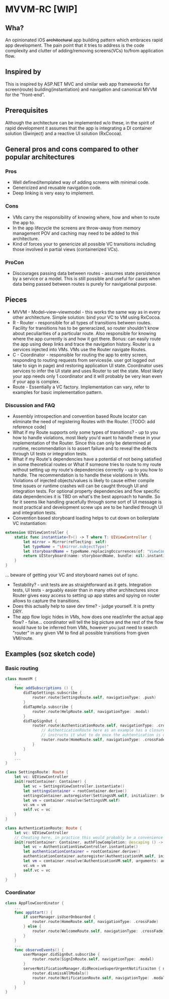 # MVVM-RC [WIP]

## Wha?

An opinionated iOS ~~architectural~~ app building pattern which embraces rapid app development. The pain point that it tries to address is the code complexity and clutter of adding/removing screens(VCs) to/from application flow.

## Inspired by
This is inspired by ASP.NET MVC and similar web app frameworks for screen(route) building(instantiation) and navigation and canonical MVVM for the "front-end". 

## Prerequisites

Although the architecture can be implemented w/o these, in the spirit of rapid development it assumes that the app is integrating a DI container solution (Swinject) and a reactive UI solution (RxCocoa).

## General pros and cons compared to other popular architectures 

### Pros
* Well defined/templated way of adding screens with minimal code.
* Genericized and reusable navigation code.
* Deep linking is very easy to implement.

### Cons
* VMs carry the responsibility of knowing where, how and when to route the app to.
* In the app lifecycle the screens are throw-away from memory management POV and caching may need to be added to this architecture.
* Kind of forces your to genericize all possible VC transitions including those involved in partial views (containerized VCs).

### ProCon
* Discourages passing data between routes - assumes state persistence by a service or a model. This is still possible and useful for cases when data being passed between routes is purely for navigational purpose.

## Pieces
* MVVM - Model–view–viewmodel - this works the same way as in every other architecture. Simple solution: bind your VC to VM using RxCocoa.
* R - Router - responsible for all types of transitions between routes. Facility for transitions has to be generacized, so router shouldn't know about peculiarities of a particular route. Also responsible for knowing where the app currently is and how it got there. Bonus: can easily route the app using deep links and trace the navigation history. Router is a services injected into VMs. VMs use the Router navigate Routes.
* C - Coordinator - responsible for routing the app to entry screen, responding to routing requests from services(ie. user got logged out take to sign in page) and restoring application UI state. Coordinator uses services to infer the UI state and uses Router to set the state. Most likely your app needs only 1 coordinator and it will probably be very lean even if your app is complex.
* Route - Essentially a VC factory. Implementation can vary, refer to examples for basic implementation pattern.

### Discussion and FAQ

* Assembly introspection and convention based Route locator can eliminate the need of registering Routes with the Router. [TODO: add reference code]
* What if my Route supports only some types of transitions? - up to you how to handle violations, most likely you'd want to handle these in your implementation of the Router. Since this can only be determined at runtime, recommendation is to assert failure and to reveal the defects through UI tests or integration tests.
* What if my Route's dependencies have a potential of not being satisfied in some theoretical routes or What if someone tries to route to my route without setting up my route's dependencies correctly - up to you how to handle. The recommendation is to handle these violations in VMs. Violations of injected objects/values is likely to cause either compile time issues or runtime crashes will can be caught through UI and integration tests. For optional property dependencies and flow specific data dependencies it is TBD on what's the best approach to handle. So far it seems like handling gracefully through some sort of UI message is most practical and development screw ups are to be handled through UI and integration tests.
* Convention based storyboard loading helps to cut down on boilerplate VC instantiation: 
```swift
extension UIViewController {
    static func instantiate<T>() -> T where T: UIViewController {
        let mirror = Mirror(reflecting: self)
        let typeName = "\(mirror.subjectType)"
        let storyboardName = typeName.replacingOccurrences(of: "ViewController.Type", with: "")
        return UIStoryboard(name: storyboardName, bundle: nil).instantiateInitialViewController()! as! T
    }
}
```
... beware of getting your VC and storyboard names out of sync.
* Testability? - unit tests are as straightforward as it gets. Integration tests, UI tests - arguably easier than in many other architectures since Router gives easy access to setting up app states and spying on router allows to capture the transitions.
* Does this actually help to save dev time? - judge yourself. It is pretty DRY.
* The app flow logic hides in VMs, how does one read/infer the actual app flow? - false... coordinator will tell the big picture and the rest of the flow would have to be inferred from VMs, however you just need to search "router" in any given VM to find all possible transitions from given VM/route.

## Examples (soz sketch code)
### Basic routing
```swift
class HomeVM {
	...
	func addSubscriptions () {
		didTapSettings.subscribe {
			router.route(SettingsRoute.self, navigationType: .push)
		}
		didTapHelp.subscribe {
			router.route(HelpRoute.self, navigationType: .modal)
		}
		didTapSignOut {
			router.route(AuthenticationRoute.self, navigationType: .crossFade) {
				// AuthenticationRoute here as an example has a closure dependency it runs when // it completes, so in this case it requires this closure so that caller 
				// instructs it what to do once the auhtentication is done 
				router.route(HomeRoute.self, navigationType: .crossFade)
			}
		}
	} 
	...
}

class SettingsRoute: Route {
	let vc: UIViewController
	init(rootContainer: Container) {
		let vc = SettingsViewController.isntantiate()
		let settingsContainer = rootContainer.derive()
        settingsContainer.autoregister(SettingsVM.self, initializer: SettingsVM.init)
		let vm = container.resolve(SettingsVM.self)
		vc.vm = vm
		self.vc = vc
	}
}

class AuthenticationRoute: Route {
	let vc: UIViewController
	// Cheating here, in practice this would probably be a convenience init which wraps the container and calls the required init
	init(rootContainer: Container, authFlowCompletion: @escaping () -> Void) {
		let vc = AuthenticationViewController.isntantiate()
		let authenticationContainer = rootContainer.derive()
        authenticationContainer.autoregister(AuthenticationVM.self, initializer: AuthenticationVM.init, arguments: @escaping () -> Void)
		let vm = container.resolve(AuthenticationVM.self, arguments: authFlowCompletion)
		vc.vm = vm
		self.vc = vc
	}
}
```
### Coordinator
```swift
class AppFlowCoordinator {
	...
	func appStart() {
		if userManager.isUserOnboarded {
			router.route(HomeRoute.self, navigationType: .crossFade)
		} else {
			router.route(WelcomeRoute.self, navigationType: .crossFade)
		}
	}
	...
	func observeEvents() {
		userManager.didSignOut.subscribe {
			router.route(SignInRoute.self, navigationType: .modal)
		}
		serverNotificationManager.didReceiveSuperUrgentNotificaiton { notification in
			router.dismissAllModals()
			router.route(NotificationRoute.self, navigationType: .modal, arguments: notification)
		}	
	}
}
```

